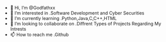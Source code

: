 - 👋 Hi, I’m @Godfathxx
- 👀 I’m interested in .Software Development and Cyber Securities
- 🌱 I’m currently learning .Python,Java,C,C++,HTML
- 💞️ I’m looking to collaborate on .Diffrent Types of Projects Regarding My Intrests
- 📫 How to reach me .Github

<!---
Godfathxx/Godfathxx is a ✨ special ✨ repository because its `README.md` (this file) appears on your GitHub profile.
You can click the Preview link to take a look at your changes.
--->
